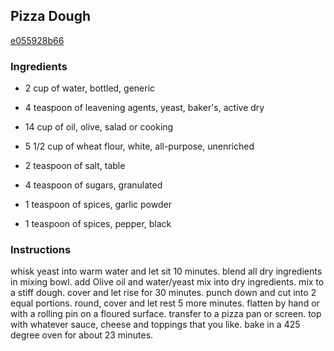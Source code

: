 ## Pizza Dough

[e055928b66](http://www.food.com/recipe/pizza-dough-506823)

### Ingredients

 - 2 cup of water, bottled, generic

 - 4 teaspoon of leavening agents, yeast, baker's, active dry

 - 14 cup of oil, olive, salad or cooking

 - 5 1/2 cup of wheat flour, white, all-purpose, unenriched

 - 2 teaspoon of salt, table

 - 4 teaspoon of sugars, granulated

 - 1 teaspoon of spices, garlic powder

 - 1 teaspoon of spices, pepper, black

### Instructions

whisk yeast into warm water and let sit 10 minutes. blend all dry ingredients in mixing bowl. add Olive oil and water/yeast mix into dry ingredients. mix to a stiff dough. cover and let rise for 30 minutes. punch down and cut into 2 equal portions. round, cover and let rest 5 more minutes. flatten by hand or with a rolling pin on a floured surface. transfer to a pizza pan or screen. top with whatever sauce, cheese and toppings that you like. bake in a 425 degree oven for about 23 minutes.